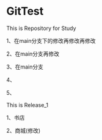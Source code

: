 # GitTest
This is Repository for Study

1、在main分支下的修改再修改再修改

2、在main分支再修改

3、在main分支

4、

5、



This is Release_1

1、书店

2、商城(修改)

